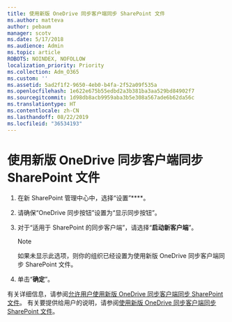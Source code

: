 ```yaml
---
title: 使用新版 OneDrive 同步客户端同步 SharePoint 文件
ms.author: matteva
author: pebaum
manager: scotv
ms.date: 5/17/2018
ms.audience: Admin
ms.topic: article
ROBOTS: NOINDEX, NOFOLLOW
localization_priority: Priority
ms.collection: Adm_O365
ms.custom: ''
ms.assetid: 5ad2f1f2-9650-4eb0-b4fa-2f52a09f535a
ms.openlocfilehash: 1e622e675b55edbd2a3b381ba3aa529bd84902f7
ms.sourcegitcommit: 1d98db8acb9959aba3b5e308a567ade6b62da56c
ms.translationtype: HT
ms.contentlocale: zh-CN
ms.lasthandoff: 08/22/2019
ms.locfileid: "36534193"
---
```

# <a name="sync-sharepoint-files-with-the-new-onedrive-sync-client"></a>使用新版 OneDrive 同步客户端同步 SharePoint 文件

1. 在新 SharePoint 管理中心中，选择“设置”****。
    
2. 请确保“OneDrive 同步按钮”设置为“显示同步​​按钮​​”。
    
3. 对于“适用于 SharePoint 的同步客户端”，请选择“**启动新客户端**”。
    
    > [!NOTE]
    > 如果未显示此选项，则你的组织已经设置为使用新版 OneDrive 同步客户端同步 SharePoint 文件。 
  
4. 单击“**确定**”。
    
有关详细信息，请参阅[允许用户使用新版 OneDrive 同步客户端同步 SharePoint 文件](https://go.microsoft.com/fwlink/?linkid=866433)。 有关要提供给用户的说明，请参阅[使用新版 OneDrive 同步客户端同步 SharePoint 文件](https://go.microsoft.com/fwlink/?linkid=866427)。
  


